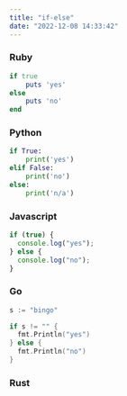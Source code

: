 ```yaml
---
title: "if-else"
date: "2022-12-08 14:33:42"
---
```


### Ruby

```ruby
if true
    puts 'yes'
else
    puts 'no'
end
```

### Python

```python
if True:
    print('yes')
elif False:
    print('no')
else:
    print('n/a')
```

### Javascript

```javascript
if (true) {
  console.log("yes");
} else {
  console.log("no");
}
```

### Go

```go
s := "bingo"

if s != "" {
  fmt.Println("yes")
} else {
  fmt.Println("no")
}
```

### Rust

```rust

```
